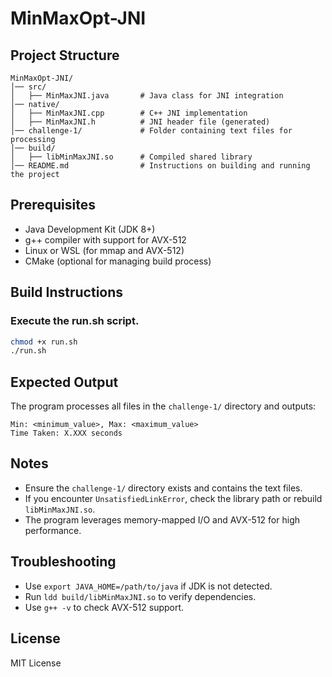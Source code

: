# MinMaxOpt-JNI

## Project Structure
```
MinMaxOpt-JNI/
│── src/
│   ├── MinMaxJNI.java       # Java class for JNI integration
│── native/
│   ├── MinMaxJNI.cpp        # C++ JNI implementation
│   ├── MinMaxJNI.h          # JNI header file (generated)
│── challenge-1/             # Folder containing text files for processing
│── build/
│   ├── libMinMaxJNI.so      # Compiled shared library
│── README.md                # Instructions on building and running the project
```

## Prerequisites
- Java Development Kit (JDK 8+)
- g++ compiler with support for AVX-512
- Linux or WSL (for mmap and AVX-512)
- CMake (optional for managing build process)

## Build Instructions


### Execute the run.sh script.
```sh
chmod +x run.sh
./run.sh
```

## Expected Output
The program processes all files in the `challenge-1/` directory and outputs:
```
Min: <minimum_value>, Max: <maximum_value>
Time Taken: X.XXX seconds
```

## Notes
- Ensure the `challenge-1/` directory exists and contains the text files.
- If you encounter `UnsatisfiedLinkError`, check the library path or rebuild `libMinMaxJNI.so`.
- The program leverages memory-mapped I/O and AVX-512 for high performance.

## Troubleshooting
- Use `export JAVA_HOME=/path/to/java` if JDK is not detected.
- Run `ldd build/libMinMaxJNI.so` to verify dependencies.
- Use `g++ -v` to check AVX-512 support.

## License
MIT License

